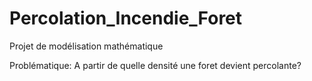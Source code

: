 # Percolation_Incendie_Foret
Projet de modélisation mathématique

Problématique:  A partir de quelle densité une foret devient percolante?
